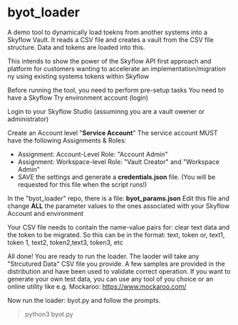 # byot_loader
A demo tool to dynamically load toekns from another systems into a Skyflow Vault.
It reads a CSV file and creates a vault from the CSV file structure.
Data and tokens are loaded into this.

This intends to show the power of the Skyflow API first approach and platform for customers wanting to accelerate an implementation/migration ny using existing systems tokens within Skyflow

Before running the tool, you need to perform pre-setup tasks
You need to have a Skyflow Try environment account (login)

Login to your Skyflow Studio (assuminng you are a vault owener or administrator)

Create an Account level "**Service Account**"
The service account MUST have the following Assignments & Roles:
 - Assignment:  Account-Level     Role:  "Account Admin"
 - Assignment:  Workspace-level   Role:  "Vault Creator" and  "Workspace Admin"
 - SAVE the settings and generate a **credentials.json** file.  (You will be requested for this file when the script runs!)

In the "byot_loader" repo, there is a file:   **byot_params.json**
Edit this file and change **ALL** the parameter values to the ones associated with your Skyflow Account and environment

Your CSV file needs to contain the name-value pairs for: clear text data and the token to be migrated.
So this can be in the format:  text, token  or,   text1, token 1, text2, token2,text3, token3, etc

All done!  You are ready to run the loader.
The laoder will take any "Strcutured Data" CSV file you provide.  A few samples are provided in the distribution and have been used to validate correct operation.
If you want to generate your own test data, you can use any tool of you choice or an online utility like e.g. Mockaroo:  https://www.mockaroo.com/

Now run the loader:   byot.py   and follow the prompts.
> python3 byot.py
